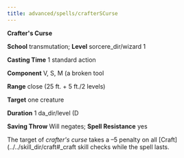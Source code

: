 ```yaml
---
title: advanced/spells/crafterSCurse
---
```

 **Crafter's Curse**

**School** transmutation; **Level** sorcere_dir/wizard 1

**Casting Time** 1 standard action

**Component** V, S, M (a broken tool

**Range** close (25 ft. + 5 ft./2 levels)

**Target** one creature

**Duration** 1 da_dir/level (D

**Saving Throw** Will negates; **Spell Resistance** yes

The target of _crafter's curse_ takes a –5 penalty on all [Craft](../../skill_dir/craft#_craft skill checks while the spell lasts.

